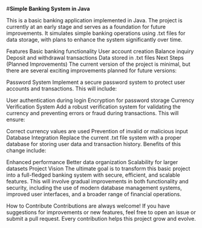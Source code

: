 #**Simple Banking System in Java**

This is a basic banking application implemented in Java. The project is currently at an early stage and serves as a foundation for future improvements. It simulates simple banking operations using .txt files for data storage, with plans to enhance the system significantly over time.

Features
Basic banking functionality
User account creation
Balance inquiry
Deposit and withdrawal transactions
Data stored in .txt files
Next Steps (Planned Improvements)
The current version of the project is minimal, but there are several exciting improvements planned for future versions:

Password System
Implement a secure password system to protect user accounts and transactions. This will include:

User authentication during login
Encryption for password storage
Currency Verification System
Add a robust verification system for validating the currency and preventing errors or fraud during transactions. This will ensure:

Correct currency values are used
Prevention of invalid or malicious input
Database Integration
Replace the current .txt file system with a proper database for storing user data and transaction history. Benefits of this change include:

Enhanced performance
Better data organization
Scalability for larger datasets
Project Vision
The ultimate goal is to transform this basic project into a full-fledged banking system with secure, efficient, and scalable features. This will involve gradual improvements in both functionality and security, including the use of modern database management systems, improved user interfaces, and a broader range of financial operations.

How to Contribute
Contributions are always welcome! If you have suggestions for improvements or new features, feel free to open an issue or submit a pull request. Every contribution helps this project grow and evolve.
